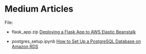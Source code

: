# Medium Articles

File:

- flask_app.zip [Deploying a Flask App to AWS Elastic Beanstalk](https://medium.com/@malex140/deploying-a-flask-app-to-aws-elastic-beanstalk-f320033fda3c)

- postgres_setup.ipynb [How to Set Up a PostgreSQL Database on Amazon RDS](https://towardsdatascience.com/how-to-set-up-a-postgresql-database-on-amazon-rds-64e8d144179e)
